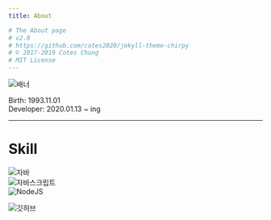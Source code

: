 ```yaml
---
title: About

# The About page
# v2.0
# https://github.com/cotes2020/jekyll-theme-chirpy
# © 2017-2019 Cotes Chung
# MIT License
---
```

![배너](https://develop.or.kr/assets/img/avatar.png)<br />

Birth: 1993.11.01<br />
Developer: 2020.01.13 ~ ing<br />

---
# Skill

![자바](https://img.shields.io/badge/-JAVA-fc7b03?style=for-the-badge&logo=java&logoColor=fff)<br />
![자바스크립트](https://img.shields.io/badge/-JavaScript-f5c800?style=for-the-badge&logo=javascript&logoColor=fff)<br />
![NodeJS](https://img.shields.io/badge/-NodeJS-3fa836?style=for-the-badge&logo=node.js&logoColor=fff)<br />

![깃허브](https://github-readme-stats.vercel.app/api?username=0n1dev&show_icons=true)<br /> 